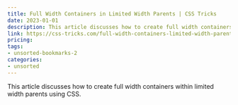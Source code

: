 ```yaml
---
title: Full Width Containers in Limited Width Parents | CSS Tricks
date: 2023-01-01
description: This article discusses how to create full width containers within limited width parents using CSS.
link: https://css-tricks.com/full-width-containers-limited-width-parents/
pricing: 
tags: 
- unsorted-bookmarks-2 
categories: 
- unsorted 
---
```


This article discusses how to create full width containers within limited width parents using CSS.